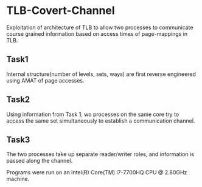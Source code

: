 # TLB-Covert-Channel
Exploitation of architecture of TLB to allow two processes to communicate course grained information based on access 
times of page-mappings in TLB.

## Task1
Internal structure(number of levels, sets, ways) are first reverse engineered using AMAT of page accesses.

## Task2
Using information from Task 1, wo processes on the same core try to access the same set simultaneously to establish a communication channel.

## Task3
The two processes take up separate reader/writer roles, and information is passed along the channel.

<!---## Results
Screenshots and video recordings of the output of the programs can be found here :
https://drive.google.com/drive/folders/1-UIpvrD2tzQ4mFyY7x9ipltQiM63PFjS?usp=sharing --->


Programs were run on an Intel(R) Core(TM) i7-7700HQ CPU @ 2.80GHz machine.
